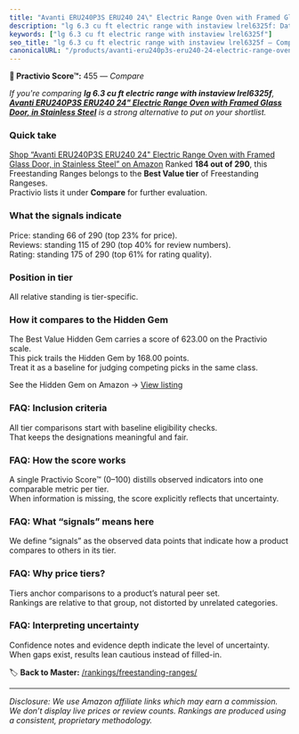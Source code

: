 ```yaml
---
title: "Avanti ERU240P3S ERU240 24\" Electric Range Oven with Framed Glass Door, in Stainless Steel"
description: "lg 6.3 cu ft electric range with instaview lrel6325f: Data-driven ranking using the Practivio Score™. Positioned by quality, value, demand, findability, moment…"
keywords: ["lg 6.3 cu ft electric range with instaview lrel6325f"]
seo_title: "lg 6.3 cu ft electric range with instaview lrel6325f — Compare (2025)"
canonicalURL: "/products/avanti-eru240p3s-eru240-24-electric-range-oven-with-framed-glass-door-in-stainless-steel-B00P3825TI/"
---
```


**🛒 Practivio Score™:** 455 — _Compare_


*If you're comparing **lg 6.3 cu ft electric range with instaview lrel6325f**, **[Avanti ERU240P3S ERU240 24" Electric Range Oven with Framed Glass Door, in Stainless Steel](https://www.amazon.com/dp/B00P3825TI?tag=practivio-20)** is a strong alternative to put on your shortlist.*
### Quick take
[Shop “Avanti ERU240P3S ERU240 24" Electric Range Oven with Framed Glass Door, in Stainless Steel” on Amazon](https://www.amazon.com/dp/B00P3825TI?tag=practivio-20)
Ranked **184 out of 290**, this Freestanding Ranges belongs to the **Best Value tier** of Freestanding Rangeses.  
Practivio lists it under **Compare** for further evaluation.

### What the signals indicate
Price: standing 66 of 290 (top 23% for price).  
Reviews: standing 115 of 290 (top 40% for review numbers).  
Rating: standing 175 of 290 (top 61% for rating quality).  

### Position in tier
All relative standing is tier-specific.

### How it compares to the Hidden Gem
The Best Value Hidden Gem carries a score of 623.00 on the Practivio scale.  
This pick trails the Hidden Gem by 168.00 points.  
Treat it as a baseline for judging competing picks in the same class.  

See the Hidden Gem on Amazon → [View listing](https://www.amazon.com/dp/B09JKLY86J?tag=practivio-20)

### FAQ: Inclusion criteria
All tier comparisons start with baseline eligibility checks.  
That keeps the designations meaningful and fair.

### FAQ: How the score works
A single Practivio Score™ (0–100) distills observed indicators into one comparable metric per tier.  
When information is missing, the score explicitly reflects that uncertainty.

### FAQ: What “signals” means here
We define “signals” as the observed data points that indicate how a product compares to others in its tier.

### FAQ: Why price tiers?
Tiers anchor comparisons to a product’s natural peer set.  
Rankings are relative to that group, not distorted by unrelated categories.

### FAQ: Interpreting uncertainty
Confidence notes and evidence depth indicate the level of uncertainty.  
When gaps exist, results lean cautious instead of filled-in.

<!-- Missing template for Compare/CompareWithinPriceClass -->


🏷️ **Back to Master:** [/rankings/freestanding-ranges/](/rankings/freestanding-ranges/)

---
_Disclosure: We use Amazon affiliate links which may earn a commission. We don’t display live prices or review counts. Rankings are produced using a consistent, proprietary methodology._
